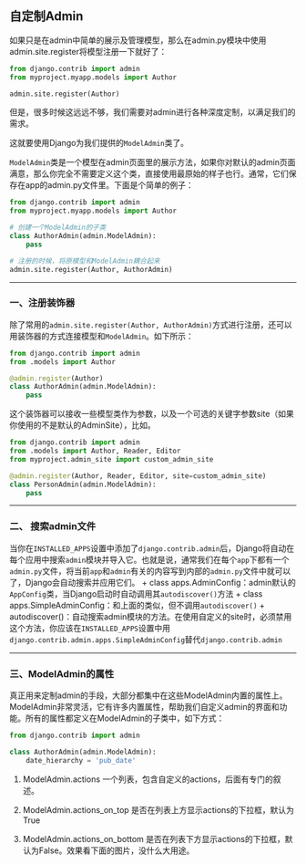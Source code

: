 ## 自定制Admin

如果只是在admin中简单的展示及管理模型，那么在admin.py模块中使用admin.site.register将模型注册一下就好了：
```python
from django.contrib import admin
from myproject.myapp.models import Author

admin.site.register(Author)
```
但是，很多时候这远远不够，我们需要对admin进行各种深度定制，以满足我们的需求。

这就要使用Django为我们提供的`ModelAdmin`类了。

`ModelAdmin`类是一个模型在admin页面里的展示方法，如果你对默认的admin页面满意，那么你完全不需要定义这个类，直接使用最原始的样子也行。通常，它们保存在app的admin.py文件里。下面是个简单的例子：
```python
from django.contrib import admin
from myproject.myapp.models import Author

# 创建一个ModelAdmin的子类
class AuthorAdmin(admin.ModelAdmin):
    pass

# 注册的时候，将原模型和ModelAdmin耦合起来
admin.site.register(Author, AuthorAdmin)
```

---

### 一、注册装饰器

除了常用的`admin.site.register(Author, AuthorAdmin)`方式进行注册，还可以用装饰器的方式连接模型和`ModelAdmin`。如下所示：
```python
from django.contrib import admin
from .models import Author

@admin.register(Author)
class AuthorAdmin(admin.ModelAdmin):
    pass
```
这个装饰器可以接收一些模型类作为参数，以及一个可选的关键字参数site（如果你使用的不是默认的AdminSite），比如。
```python
from django.contrib import admin
from .models import Author, Reader, Editor
from myproject.admin_site import custom_admin_site

@admin.register(Author, Reader, Editor, site=custom_admin_site)
class PersonAdmin(admin.ModelAdmin):
    pass
```

---

### 二、 搜索admin文件

当你在`INSTALLED_APPS`设置中添加了`django.contrib.admin`后，Django将自动在每个应用中搜索`admin`模块并导入它。也就是说，通常我们在每个`app`下都有一个`admin.py`文件，将当前`app`和`admin`有关的内容写到内部的`admin.py`文件中就可以了，Django会自动搜索并应用它们。
    + class apps.AdminConfig：admin默认的`AppConfig`类，当Django启动时自动调用其`autodiscover()`方法
    + class apps.SimpleAdminConfig：和上面的类似，但不调用`autodiscover()`
    + autodiscover()：自动搜索admin模块的方法。在使用自定义的site时，必须禁用这个方法，你应该在`INSTALLED_APPS`设置中用`django.contrib.admin.apps.SimpleAdminConfig`替代`django.contrib.admin`
    

---

### 三、ModelAdmin的属性

真正用来定制admin的手段，大部分都集中在这些ModelAdmin内置的属性上。
ModelAdmin非常灵活，它有许多内置属性，帮助我们自定义admin的界面和功能。所有的属性都定义在ModelAdmin的子类中，如下方式：
```python
from django.contrib import admin

class AuthorAdmin(admin.ModelAdmin):
    date_hierarchy = 'pub_date'
```

1. ModelAdmin.actions
一个列表，包含自定义的actions，后面有专门的叙述。

2. ModelAdmin.actions_on_top
是否在列表上方显示actions的下拉框，默认为True

3. ModelAdmin.actions_on_bottom
是否在列表下方显示actions的下拉框，默认为False。效果看下面的图片，没什么大用途。

